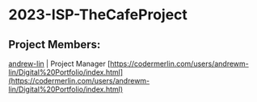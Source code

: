 # 2023-ISP-TheCafeProject

## Project Members:

[andrew-lin](https://github.com/Fangedan) | Project Manager
[https://codermerlin.com/users/andrewm-lin/Digital%20Portfolio/index.html](https://codermerlin.com/users/andrewm-lin/Digital%20Portfolio/index.html)
